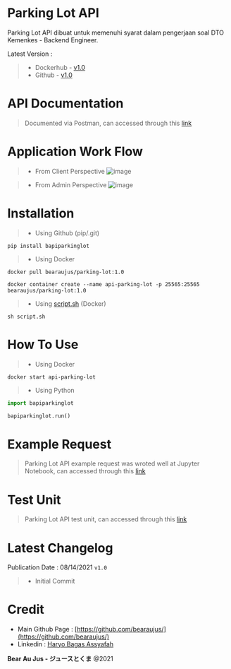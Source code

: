 # Parking Lot API
Parking Lot API dibuat untuk memenuhi syarat dalam pengerjaan soal DTO Kemenkes - Backend Engineer.

Latest Version : 
> + Dockerhub - [v1.0](https://hub.docker.com/layers/162650245/bearaujus/parking-lot/1.0/images/sha256-73a6241464447fe02b83145d51b8e3f1c9aaacda6425b500686cd13e60c83cb5)
> + Github - [v1.0](https://github.com/bearaujus/api_parking_lot/releases/tag/v1.0)

# API Documentation
> Documented via Postman, can accessed through this [link](https://documenter.getpostman.com/view/17068457/Tzz7Mx1T)

# Application Work Flow
> + From Client Perspective
![image](https://i.ibb.co/163JjCV/client.png)

> + From Admin Perspective
![image](https://i.ibb.co/k6nJ4g4/admin.png)

# Installation
> + Using Github (pip/.git)
```
pip install bapiparkinglot 
```

> + Using Docker
```
docker pull bearaujus/parking-lot:1.0
```
```
docker container create --name api-parking-lot -p 25565:25565 bearaujus/parking-lot:1.0
```

> + Using [script.sh](https://github.com/bearaujus/api_parking_lot/blob/main/v1.0/script.sh) (Docker)
```
sh script.sh
```

# How To Use
> + Using Docker
```
docker start api-parking-lot
```

> + Using Python
```.py
import bapiparkinglot

bapiparkinglot.run()
```

# Example Request
> Parking Lot API example request was wroted well at Jupyter Notebook, can accessed through this [link](https://github.com/bearaujus/api_parking_lot/blob/main/v1.0/example_request/example_request_parking_lot.ipynb)

# Test Unit
> Parking Lot API test unit, can accessed through this [link](https://github.com/bearaujus/api_parking_lot/blob/main/v1.0/test/test_parking_lot.py)

# Latest Changelog
Publication Date : 08/14/2021 `v1.0`

> + Initial Commit

# Credit
+ Main Github Page : [https://github.com/bearaujus/](https://github.com/bearaujus/)
+ Linkedin : [Haryo Bagas Assyafah](https://www.linkedin.com/in/bearaujus/)

**Bear Au Jus - ジュースとくま** @2021
